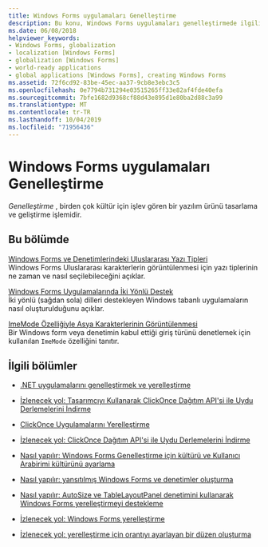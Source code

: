 ```yaml
---
title: Windows Forms uygulamaları Genelleştirme
description: Bu konu, Windows Forms uygulamaları genelleştirmede ilgili konuların bir listesini sunmaktadır.
ms.date: 06/08/2018
helpviewer_keywords:
- Windows Forms, globalization
- localization [Windows Forms]
- globalization [Windows Forms]
- world-ready applications
- global applications [Windows Forms], creating Windows Forms
ms.assetid: 72f6cd92-83be-45ec-aa37-9cb8e3ebc3c5
ms.openlocfilehash: 0e7794b731294e03515265ff33e82af4fde40efa
ms.sourcegitcommit: 7bfe1682d9368cf88d43e895d1e80ba2d88c3a99
ms.translationtype: MT
ms.contentlocale: tr-TR
ms.lasthandoff: 10/04/2019
ms.locfileid: "71956436"
---
```

# <a name="globalizing-windows-forms-applications"></a>Windows Forms uygulamaları Genelleştirme

*Genelleştirme* , birden çok kültür için işlev gören bir yazılım ürünü tasarlama ve geliştirme işlemidir.

## <a name="in-this-section"></a>Bu bölümde

[Windows Forms ve Denetimlerindeki Uluslararası Yazı Tipleri](international-fonts-in-windows-forms-and-controls.md)  
Windows Forms Uluslararası karakterlerin görüntülenmesi için yazı tiplerinin ne zaman ve nasıl seçilebileceğini açıklar.

[Windows Forms Uygulamalarında İki Yönlü Destek](bi-directional-support-for-windows-forms-applications.md)  
İki yönlü (sağdan sola) dilleri destekleyen Windows tabanlı uygulamaların nasıl oluşturulduğunu açıklar.

[ImeMode Özelliğiyle Asya Karakterlerinin Görüntülenmesi](display-of-asian-characters-with-the-imemode-property.md)  
Bir Windows form veya denetimin kabul ettiği giriş türünü denetlemek için kullanılan `ImeMode` özelliğini tanıtır.

## <a name="related-sections"></a>İlgili bölümler

- [.NET uygulamalarını genelleştirmek ve yerelleştirme](../../../standard/globalization-localization/index.md)

- [İzlenecek yol: Tasarımcıyı Kullanarak ClickOnce Dağıtım API'si ile Uydu Derlemelerini İndirme](/visualstudio/deployment/walkthrough-downloading-satellite-assemblies-on-demand-with-the-clickonce-deployment-api-using-the-designer)

- [ClickOnce Uygulamalarını Yerelleştirme](/visualstudio/deployment/localizing-clickonce-applications)

- [İzlenecek yol: ClickOnce Dağıtım API'si ile Uydu Derlemelerini İndirme](/visualstudio/deployment/walkthrough-downloading-satellite-assemblies-on-demand-with-the-clickonce-deployment-api)

- [Nasıl yapılır: Windows Forms Genelleştirme için kültürü ve Kullanıcı Arabirimi kültürünü ayarlama](https://docs.microsoft.com/previous-versions/visualstudio/visual-studio-2010/b28bx3bh(v=vs.100))

- [Nasıl yapılır: yansıtılmış Windows Forms ve denetimler oluşturma](https://docs.microsoft.com/previous-versions/visualstudio/visual-studio-2010/xwbz5ws0(v=vs.100))

- [Nasıl yapılır: AutoSize ve TableLayoutPanel denetimini kullanarak Windows Forms yerelleştirmeyi destekleme](https://docs.microsoft.com/previous-versions/visualstudio/visual-studio-2010/1zkt8b33(v=vs.100))

- [İzlenecek yol: Windows Forms yerelleştirme](https://docs.microsoft.com/previous-versions/visualstudio/visual-studio-2010/y99d1cd3(v=vs.100))

- [İzlenecek yol: yerelleştirme için orantıyı ayarlayan bir düzen oluşturma](https://docs.microsoft.com/previous-versions/visualstudio/visual-studio-2010/7k9fa71y(v=vs.100))
